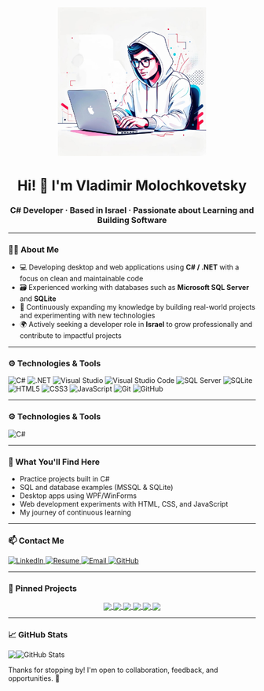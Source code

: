 <div align="center">
  <img src="https://github.com/shankkzn/profile-assets/raw/main/banner1.jpg" alt="Banner 1" width="60%" />
</div>

<h1 align="center">Hi! 👋 I'm Vladimir Molochkovetsky</h1>

<h3 align="center">
  <strong>C# Developer · Based in Israel · Passionate about Learning and Building Software</strong>
</h3>

---

### 👨‍💻 About Me

- 💻 Developing desktop and web applications using **C# / .NET** with a focus on clean and maintainable code
- 🗃 Experienced working with databases such as **Microsoft SQL Server** and **SQLite**
- 🧠 Continuously expanding my knowledge by building real-world projects and experimenting with new technologies
- 🌍 Actively seeking a developer role in **Israel** to grow professionally and contribute to impactful projects

---

### ⚙️ Technologies & Tools

![C#](https://img.shields.io/badge/C%23-239120?style=flat&logo=c-sharp&logoColor=white)
![.NET](https://img.shields.io/badge/.NET-512BD4?style=flat&logo=dotnet&logoColor=white)
![Visual Studio](https://img.shields.io/badge/Visual_Studio-5C2D91?style=flat&logo=visual-studio&logoColor=white)
![Visual Studio Code](https://img.shields.io/badge/VS%20Code-007ACC?style=flat&logo=visual-studio-code&logoColor=white)
![SQL Server](https://img.shields.io/badge/SQL_Server-CC2927?style=flat&logo=microsoft-sql-server&logoColor=white)
![SQLite](https://img.shields.io/badge/SQLite-003B57?style=flat&logo=sqlite&logoColor=white)
![HTML5](https://img.shields.io/badge/HTML5-E34F26?style=flat&logo=html5&logoColor=white)
![CSS3](https://img.shields.io/badge/CSS3-1572B6?style=flat&logo=css3&logoColor=white)
![JavaScript](https://img.shields.io/badge/JavaScript-F7DF1E?style=flat&logo=javascript&logoColor=black)
![Git](https://img.shields.io/badge/Git-F05032?style=flat&logo=git&logoColor=white)
![GitHub](https://img.shields.io/badge/GitHub-181717?style=flat&logo=github&logoColor=white)

---

### ⚙️ Technologies & Tools

![C#](https://img.shields.io/badge/C%23-239120?style=flat-square&logo=c-sharp&logoColor=white)

---

### 📁 What You'll Find Here

- Practice projects built in C#
- SQL and database examples (MSSQL & SQLite)
- Desktop apps using WPF/WinForms
- Web development experiments with HTML, CSS, and JavaScript
- My journey of continuous learning

---

### 📫 Contact Me

<a href="https://www.linkedin.com/in/vladimir-molochkovetsky-67670aab" title="Visit my LinkedIn" target="_blank" rel="noopener noreferrer">
  <img src="https://img.shields.io/badge/LinkedIn-0A66C2?style=flat&logo=linkedin&logoColor=white" alt="LinkedIn" />
</a>
<a href="https://github.com/VladimirMolochkovetskiy/resume/raw/main/Resume_Vladimir_Molochkovetskiy.pdf" title="View my Resume" target="_blank" rel="noopener noreferrer">
  <img src="https://img.shields.io/badge/Resume-0E76A8?style=flat" alt="Resume" />
</a>
<a href="mailto:dovid1992@gmail.com" title="Send Email" target="_blank" rel="noopener noreferrer">
  <img src="https://img.shields.io/badge/dovid1992@gmail.com-D14836?style=flat&logo=gmail&logoColor=white" alt="Email" />
</a>
<a href="https://github.com/shankkzn?tab=repositories" title="Visit my GitHub repositories" target="_blank" rel="noopener noreferrer">
  <img src="https://img.shields.io/badge/GitHub-shankkzn-181717?style=flat&logo=github&logoColor=white" alt="GitHub" />
</a>

---

### 📌 Pinned Projects

<p align="center">
  <a href="https://github.com/shankkzn/shankkzn">
    <img align="center" src="https://github-readme-stats.vercel.app/api/pin/?username=shankkzn&repo=shankkzn&theme=default" />
  </a>
  <a href="https://github.com/shankkzn/profile-assets">
    <img align="center" src="https://github-readme-stats.vercel.app/api/pin/?username=shankkzn&repo=profile-assets&theme=default" />
  </a>
  <a href="https://github.com/shankkzn/shankkzn">
    <img align="center" src="https://github-readme-stats.vercel.app/api/pin/?username=shankkzn&repo=shankkzn&theme=default" />
  </a>
  <a href="https://github.com/shankkzn/profile-assets">
    <img align="center" src="https://github-readme-stats.vercel.app/api/pin/?username=shankkzn&repo=profile-assets&theme=default" />
  </a>
  <a href="https://github.com/shankkzn/shankkzn">
    <img align="center" src="https://github-readme-stats.vercel.app/api/pin/?username=shankkzn&repo=shankkzn&theme=default" />
  </a>
  <a href="https://github.com/shankkzn/profile-assets">
    <img align="center" src="https://github-readme-stats.vercel.app/api/pin/?username=shankkzn&repo=profile-assets&theme=default" />
  </a>
</p>

---

### 📈 GitHub Stats

<p>
  <img align="left" src="https://github-readme-stats.vercel.app/api/top-langs/?username=shankkzn&layout=compact&theme=default" />
</p>
<p>
  <img src="https://github-readme-stats.vercel.app/api?username=shankkzn&show_icons=true&theme=default" alt="GitHub Stats" />
</p>

Thanks for stopping by! I'm open to collaboration, feedback, and opportunities. 🚀

